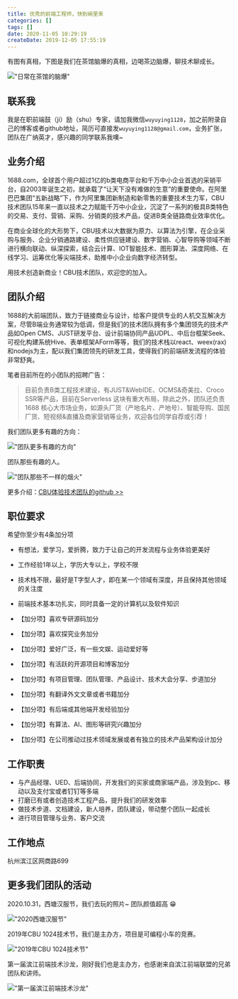 ```yaml
---
title: 优秀的前端工程师，快到碗里来
categories: []
tags: []
date: 2020-11-05 10:29:19
createDate: 2019-12-05 17:55:19
---
```


有图有真相，下图是我们在茶馆脑爆的真相，边喝茶边脑爆，聊技术聊成长。  

!["日常在茶馆的脑爆"](https://static.wuyuying.com/team-brain-storm.jpeg)

## 联系我

我是在职前端鼓（ji）励（shu）专家，请加我微信`wuyuying1128`，加之前附录自己的博客或者github地址，简历可直接发`wuyuying1128@gmail.com`，业务扩张，团队在广纳英才，感兴趣的同学联系我噢~

## 业务介绍

1688.com，全球首个用户超过1亿的b类电商平台和千万中小企业首选的采销平台，自2003年诞生之初，就承载了“让天下没有难做的生意”的重要使命。在阿里巴巴集团“五新战略”下，作为阿里集团新制造和新零售的重要技术生力军，CBU技术团队15年来一直以技术之力赋能千万中小企业，沉淀了一系列的极具B类特色的交易、支付、营销、采购、分销类的技术产品，促进B类全链路商业效率优化。

在商业全球化的大形势下，CBU技术以大数据为原力、以算法为引擎，在企业采购与服务、企业分销通路建设、柔性供应链建设、数字营销、心智导购等领域不断进行横向联动、纵深探索，结合云计算、IOT智能技术、图形算法、深度网络、在线学习、运筹优化等尖端技术，助推中小企业向数字经济转型。

用技术创造新商业！CBU技术团队，欢迎您的加入。

## 团队介绍

1688的大前端团队，致力于链接商业与设计，给客户提供专业的人机交互解决方案，尽管B端业务通常较为低调，但是我们的技术团队拥有多个集团领先的技术产品如Open CMS、JUST研发平台、设计前端协同产品UDPL、中后台框架Seek、可视化构建系统Hive、表单框架AForm等等，我们的技术栈以react、weex(rax)和nodejs为主，配以我们集团领先的研发工具，使得我们的前端研发流程的体验非常舒爽。

笔者目前所在的小团队的招聘广告：  

> 目前负责B类工程技术建设，有JUST&WebIDE、OCMS&奇美拉、Croco SSR等产品，目前在Serverless 这块有重大布局，除此之外，团队还负责1688 核心大市场业务，如源头厂货（产地名片、产地号）、智能导购、国民厂货、短视频&直播及商家营销等业务，欢迎各位同学自荐或引荐！

我们团队更多有趣的方向：

!["团队更多有趣的方向"](https://static.wuyuying.com/team-tech.jpg)


团队那些有趣的人。

!["团队那些不一样的烟火"](https://static.wuyuying.com/team-1688.jpg)

更多介绍：[CBU体验技术团队的github >>](https://github.com/1688fe/magazine)

## 职位要求

希望你至少有4条加分项

- 有想法，爱学习，爱折腾，致力于让自己的开发流程与业务体验更美好

- 工作经验1年以上，学历大专以上，学校不限

- 技术栈不限，最好是T字型人才，即在某一个领域有深度，并且保持其他领域的关注度

- 前端技术基本功扎实，同时具备一定的计算机以及软件知识

- 【加分项】喜欢专研源码加分

- 【加分项】喜欢探究业务加分

- 【加分项】爱好广泛，有一些文娱、运动爱好等

- 【加分项】有活跃的开源项目和博客加分

- 【加分项】有项目管理、团队管理、产品设计、技术大会分享、步道加分

- 【加分项】有翻译外文文章或者书籍加分

- 【加分项】有后端或其他端开发经验加分

- 【加分项】有算法、AI、图形等研究兴趣加分

- 【加分项】在公司推动过技术领域发展或者有独立的技术产品架构设计加分

## 工作职责

- 与产品经理、UED、后端协同，开发我们的买家或商家端产品，涉及到pc、移动以及支付宝或者钉钉等多端
- 打磨已有或者创造技术工程产品，提升我们的研发效率
- 做技术步道、文档建设，新人培养，团队建设，带动整个团队一起成长
- 进行项目管理与业务、客户交流

## 工作地点

杭州滨江区网商路699

## 更多我们团队的活动

2020.10.31，西塘汉服节，我们去玩的照片~ 团队颜值超高 😁

!["2020西塘汉服节"](https://static.wuyuying.com/xitang-1031.jpg)

2019年CBU 1024技术节，我们是主办方，项目是可编程小车的竞赛。  

!["2019年CBU 1024技术节"](https://static.wuyuying.com/1024CBU.jpg)

第一届滨江前端技术沙龙，刚好我们也是主办方，也感谢来自滨江前端联盟的兄弟团队和讲师。  

!["第一届滨江前端技术沙龙"](https://static.wuyuying.com/binfen.jpg)

